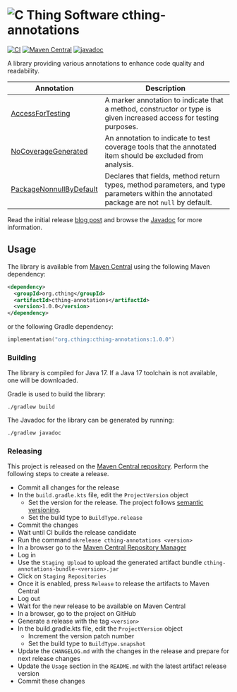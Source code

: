 # ![C Thing Software](https://www.cthing.com/branding/CThingSoftware-57x60.png "C Thing Software") cthing-annotations

[![CI](https://github.com/cthing/cthing-annotations/actions/workflows/ci.yml/badge.svg)](https://github.com/cthing/cthing-annotations/actions/workflows/ci.yml)
[![Maven Central](https://maven-badges.herokuapp.com/maven-central/org.cthing/cthing-annotations/badge.svg)](https://maven-badges.herokuapp.com/maven-central/org.cthing/cthing-annotations)
[![javadoc](https://javadoc.io/badge2/org.cthing/cthing-annotations/javadoc.svg)](https://javadoc.io/doc/org.cthing/cthing-annotations)

A library providing various annotations to enhance code quality and readability.

| Annotation                                                                                                                                 | Description                                                                                                                               |
|--------------------------------------------------------------------------------------------------------------------------------------------|-------------------------------------------------------------------------------------------------------------------------------------------|
| [AccessForTesting](https://javadoc.io/doc/org.cthing/cthing-annotations/latest/org/cthing/annotations/AccessForTesting.html)               | A marker annotation to indicate that a method, constructor or type is given increased access for testing purposes.                        |
| [NoCoverageGenerated](https://javadoc.io/doc/org.cthing/cthing-annotations/latest/org/cthing/annotations/NoCoverageGenerated.html)         | An annotation to indicate to test coverage tools that the annotated item should be excluded from analysis.                                |
| [PackageNonnullByDefault](https://javadoc.io/doc/org.cthing/cthing-annotations/latest/org/cthing/annotations/PackageNonnullByDefault.html) | Declares that fields, method return types, method parameters, and type parameters within the annotated package are not `null` by default. |

Read the initial release [blog post](https://www.cthing.com/#/blog/cthingAnnotations) and browse the
[Javadoc](https://javadoc.io/doc/org.cthing/cthing-annotations/latest/org/cthing/annotations/package-summary.html) for more information.

## Usage
The library is available from [Maven Central](https://repo.maven.apache.org/maven2/org/cthing/cthing-annotations/) using the following Maven dependency:
```xml
<dependency>
  <groupId>org.cthing</groupId>
  <artifactId>cthing-annotations</artifactId>
  <version>1.0.0</version>
</dependency>
```
or the following Gradle dependency:
```kotlin
implementation("org.cthing:cthing-annotations:1.0.0")
```

### Building
The library is compiled for Java 17. If a Java 17 toolchain is not available, one will be downloaded.

Gradle is used to build the library:
```
./gradlew build
```
The Javadoc for the library can be generated by running:
```bash
./gradlew javadoc
```

### Releasing
This project is released on the [Maven Central repository](https://central.sonatype.com/artifact/org.cthing/cthing-annotations).
Perform the following steps to create a release.

- Commit all changes for the release
- In the `build.gradle.kts` file, edit the `ProjectVersion` object
    - Set the version for the release. The project follows [semantic versioning](https://semver.org/).
    - Set the build type to `BuildType.release`
- Commit the changes
- Wait until CI builds the release candidate
- Run the command `mkrelease cthing-annotations <version>`
- In a browser go to the [Maven Central Repository Manager](https://s01.oss.sonatype.org/)
- Log in
- Use the `Staging Upload` to upload the generated artifact bundle `cthing-annotations-bundle-<version>.jar`
- Click on `Staging Repositories`
- Once it is enabled, press `Release` to release the artifacts to Maven Central
- Log out
- Wait for the new release to be available on Maven Central
- In a browser, go to the project on GitHub
- Generate a release with the tag `<version>`
- In the build.gradle.kts file, edit the `ProjectVersion` object
    - Increment the version patch number
    - Set the build type to `BuildType.snapshot`
- Update the `CHANGELOG.md` with the changes in the release and prepare for next release changes
- Update the `Usage` section in the `README.md` with the latest artifact release version
- Commit these changes

